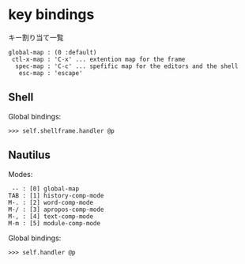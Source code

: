 # key bindings

キー割り当て一覧

    global-map : (0 :default)
     ctl-x-map : 'C-x' ... extention map for the frame
      spec-map : 'C-c' ... spefific map for the editors and the shell
       esc-map : 'escape'


## Shell

Global bindings: 

	>>> self.shellframe.handler @p


## Nautilus

Modes:

     -- : [0] global-map
    TAB : [1] history-comp-mode
    M-. : [2] word-comp-mode
    M-/ : [3] apropos-comp-mode
    M-, : [4] text-comp-mode
    M-m : [5] module-comp-mode

Global bindings:

    >>> self.handler @p

